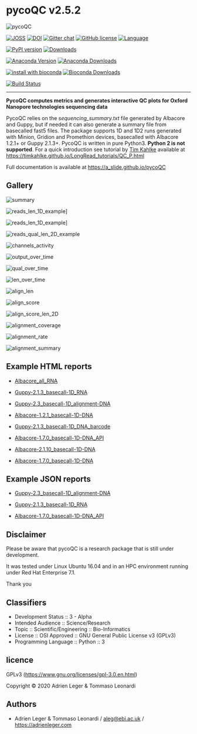 # pycoQC v2.5.2

![pycoQC](https://raw.githubusercontent.com/a_slide/pycoQC/master/docs/pictures/pycoQC_long.png)

[![JOSS](http://joss.theoj.org/papers/ea8e08dc950622bdd5d16a65649954aa/status.svg)](http://joss.theoj.org/papers/ea8e08dc950622bdd5d16a65649954aa)
[![DOI](https://zenodo.org/badge/94531811.svg)](https://zenodo.org/badge/latestdoi/94531811)
[![Gitter chat](https://badges.gitter.im/gitterHQ/gitter.png)](https://gitter.im/pycoQC/community?utm_source=share-link&utm_medium=link&utm_campaign=share-link)
[![GitHub license](https://img.shields.io/github/license/a_slide/pycoQC.svg)](https://github.com/a_slide/pycoQC/blob/master/LICENSE)
[![Language](https://img.shields.io/badge/Language-Python3.6+-yellow.svg)](https://www.python.org/)

[![PyPI version](https://badge.fury.io/py/pycoQC.svg)](https://badge.fury.io/py/pycoQC)
[![Downloads](https://pepy.tech/badge/pycoqc)](https://pepy.tech/project/pycoqc)

[![Anaconda Version](https://anaconda.org/aleg/pycoqc/badges/version.svg)](https://anaconda.org/aleg/pycoqc)
[![Anaconda Downloads](https://anaconda.org/aleg/pycoqc/badges/downloads.svg)](https://anaconda.org/aleg/pycoqc)

[![install with bioconda](https://img.shields.io/badge/install%20with-bioconda-brightgreen.svg?style=flat)](http://bioconda.github.io/recipes/pycoqc/README.html)
[![Bioconda Downloads](https://anaconda.org/bioconda/pycoqc/badges/downloads.svg)](https://anaconda.org/bioconda/pycoqc)

[![Build Status](https://travis-ci.com/a_slide/pycoQC.svg?branch=master)](https://travis-ci.com/a_slide/pycoQC)

---

**PycoQC computes metrics and generates interactive QC plots for Oxford Nanopore technologies sequencing data**

PycoQC relies on the *sequencing_summary.txt* file generated by Albacore and Guppy, but if needed it can also generate a summary file from basecalled fast5 files. The package supports 1D and 1D2 runs generated with Minion, Gridion and Promethion devices, basecalled with Albacore 1.2.1+ or Guppy 2.1.3+. PycoQC is written in pure Python3. **Python 2 is not supported**. For a quick introduction see tutorial by [Tim Kahlke](https://github.com/timkahlke) available at https://timkahlke.github.io/LongRead_tutorials/QC_P.html

Full documentation is available at https://a_slide.github.io/pycoQC

## Gallery

![summary](./docs/pictures/summary.gif)

![reads_len_1D_example](./docs/pictures/reads_len_1D.gif)]

![reads_len_1D_example](./docs/pictures/reads_qual_1D.gif)]

![reads_qual_len_2D_example](./docs/pictures/reads_qual_len_2D.gif)

![channels_activity](./docs/pictures/channels_activity.gif)

![output_over_time](./docs/pictures/output_over_time.gif)

![qual_over_time](./docs/pictures/qual_over_time.gif)

![len_over_time](./docs/pictures/len_over_time.gif)

![align_len](./docs/pictures/align_len_1D.gif)

![align_score](./docs/pictures/align_score_1D.gif)

![align_score_len_2D](./docs/pictures/align_score_len_2D.gif)

![alignment_coverage](./docs/pictures/alignment_coverage.gif)

![alignment_rate](./docs/pictures/alignment_rate.gif)

![alignment_summary](./docs/pictures/alignment_summary.gif)

## Example HTML reports

* [Albacore_all_RNA](https://a_slide.github.io/pycoQC/pycoQC/results/Albacore_all_RNA.html)

* [Guppy-2.1.3_basecall-1D_RNA](https://a_slide.github.io/pycoQC/pycoQC/results/Guppy-2.1.3_basecall-1D_RNA.html)

* [Guppy-2.3_basecall-1D_alignment-DNA](https://a_slide.github.io/pycoQC/pycoQC/results/Guppy-2.3_basecall-1D_alignment-DNA.html)

* [Albacore-1.2.1_basecall-1D-DNA](https://a_slide.github.io/pycoQC/pycoQC/results/Albacore-1.2.1_basecall-1D-DNA.html)

* [Guppy-2.1.3_basecall-1D_DNA_barcode](https://a_slide.github.io/pycoQC/pycoQC/results/Guppy-2.1.3_basecall-1D_DNA_barcode.html)

* [Albacore-1.7.0_basecall-1D-DNA_API](https://a_slide.github.io/pycoQC/pycoQC/results/Albacore-1.7.0_basecall-1D-DNA_API.html)

* [Albacore-2.1.10_basecall-1D-DNA](https://a_slide.github.io/pycoQC/pycoQC/results/Albacore-2.1.10_basecall-1D-DNA.html)

* [Albacore-1.7.0_basecall-1D-DNA](https://a_slide.github.io/pycoQC/pycoQC/results/Albacore-1.7.0_basecall-1D-DNA.html)

## Example JSON reports

* [Guppy-2.3_basecall-1D_alignment-DNA](https://a_slide.github.io/pycoQC/pycoQC/results/Guppy-2.3_basecall-1D_alignment-DNA.json)

* [Guppy-2.1.3_basecall-1D_RNA](https://a_slide.github.io/pycoQC/pycoQC/results/Guppy-2.1.3_basecall-1D_RNA.json)

* [Albacore-1.7.0_basecall-1D-DNA_API](https://a_slide.github.io/pycoQC/pycoQC/results/Albacore-1.7.0_basecall-1D-DNA_API.json)


## Disclaimer

Please be aware that pycoQC is a research package that is still under development.

It was tested under Linux Ubuntu 16.04 and in an HPC environment running under Red Hat Enterprise 7.1.

Thank you

## Classifiers

* Development Status :: 3 - Alpha
* Intended Audience :: Science/Research
* Topic :: Scientific/Engineering :: Bio-Informatics
* License :: OSI Approved :: GNU General Public License v3 (GPLv3)
* Programming Language :: Python :: 3

## licence

GPLv3 (https://www.gnu.org/licenses/gpl-3.0.en.html)

Copyright © 2020 Adrien Leger & Tommaso Leonardi

## Authors

* Adrien Leger & Tommaso Leonardi / aleg@ebi.ac.uk / https://adrienleger.com
